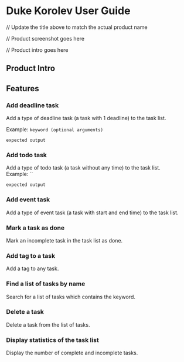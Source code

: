 # Duke Korolev User Guide

// Update the title above to match the actual product name

// Product screenshot goes here

// Product intro goes here
## Product Intro

## Features
### Add deadline task
Add a type of deadline task (a task with 1 deadline) to the task list.

Example: `keyword (optional arguments)`

```
expected output
```

### Add todo task
Add a type of todo task (a task without any time) to the task list.   
Example: ``
```
expected output
```
   
### Add event task
Add a type of event task (a task with start and end time) to the task list.

### Mark a task as done
Mark an incomplete task in the task list as done.   

### Add tag to a task 
Add a tag to any task.   

### Find a list of tasks by name
Search for a list of tasks which contains the keyword.  

### Delete a task
Delete a task from the list of tasks.  

### Display statistics of the task list
Display the number of complete and incomplete tasks.  